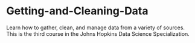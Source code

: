 # Getting-and-Cleaning-Data
Learn how to gather, clean, and manage data from a variety of sources. This is the third course in the Johns Hopkins Data Science Specialization.
